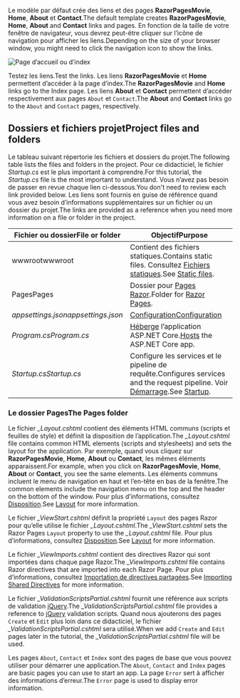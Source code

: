 <span data-ttu-id="b0bf1-101">Le modèle par défaut crée des liens et des pages **RazorPagesMovie**, **Home**, **About** et **Contact**.</span><span class="sxs-lookup"><span data-stu-id="b0bf1-101">The default template creates **RazorPagesMovie**, **Home**, **About** and **Contact** links and pages.</span></span> <span data-ttu-id="b0bf1-102">En fonction de la taille de votre fenêtre de navigateur, vous devrez peut-être cliquer sur l’icône de navigation pour afficher les liens.</span><span class="sxs-lookup"><span data-stu-id="b0bf1-102">Depending on the size of your browser window, you might need to click the navigation icon to show the links.</span></span>

![Page d’accueil ou d’index](../../tutorials/razor-pages/razor-pages-start/_static/home2.png)

<span data-ttu-id="b0bf1-104">Testez les liens.</span><span class="sxs-lookup"><span data-stu-id="b0bf1-104">Test the links.</span></span> <span data-ttu-id="b0bf1-105">Les liens **RazorPagesMovie** et **Home** permettent d’accéder à la page d’index.</span><span class="sxs-lookup"><span data-stu-id="b0bf1-105">The **RazorPagesMovie** and **Home** links go to the Index page.</span></span> <span data-ttu-id="b0bf1-106">Les liens **About** et **Contact** permettent d’accéder respectivement aux pages `About` et `Contact`.</span><span class="sxs-lookup"><span data-stu-id="b0bf1-106">The **About** and **Contact** links go to the `About` and `Contact` pages, respectively.</span></span>

## <a name="project-files-and-folders"></a><span data-ttu-id="b0bf1-107">Dossiers et fichiers projet</span><span class="sxs-lookup"><span data-stu-id="b0bf1-107">Project files and folders</span></span>

<span data-ttu-id="b0bf1-108">Le tableau suivant répertorie les fichiers et dossiers du projet.</span><span class="sxs-lookup"><span data-stu-id="b0bf1-108">The following table lists the files and folders in the project.</span></span> <span data-ttu-id="b0bf1-109">Pour ce didacticiel, le fichier *Startup.cs* est le plus important à comprendre.</span><span class="sxs-lookup"><span data-stu-id="b0bf1-109">For this tutorial, the *Startup.cs* file is the most important to understand.</span></span> <span data-ttu-id="b0bf1-110">Vous n’avez pas besoin de passer en revue chaque lien ci-dessous.</span><span class="sxs-lookup"><span data-stu-id="b0bf1-110">You don't need to review each link provided below.</span></span> <span data-ttu-id="b0bf1-111">Les liens sont fournis en guise de référence quand vous avez besoin d’informations supplémentaires sur un fichier ou un dossier du projet.</span><span class="sxs-lookup"><span data-stu-id="b0bf1-111">The links are provided as a reference when you need more information on a file or folder in the project.</span></span>

| <span data-ttu-id="b0bf1-112">Fichier ou dossier</span><span class="sxs-lookup"><span data-stu-id="b0bf1-112">File or folder</span></span>              | <span data-ttu-id="b0bf1-113">Objectif</span><span class="sxs-lookup"><span data-stu-id="b0bf1-113">Purpose</span></span> |
| ----------------- | ------------ |
| <span data-ttu-id="b0bf1-114">wwwroot</span><span class="sxs-lookup"><span data-stu-id="b0bf1-114">wwwroot</span></span> | <span data-ttu-id="b0bf1-115">Contient des fichiers statiques.</span><span class="sxs-lookup"><span data-stu-id="b0bf1-115">Contains static files.</span></span> <span data-ttu-id="b0bf1-116">Consultez [Fichiers statiques](xref:fundamentals/static-files).</span><span class="sxs-lookup"><span data-stu-id="b0bf1-116">See [Static files](xref:fundamentals/static-files).</span></span> |
| <span data-ttu-id="b0bf1-117">Pages</span><span class="sxs-lookup"><span data-stu-id="b0bf1-117">Pages</span></span> | <span data-ttu-id="b0bf1-118">Dossier pour [Pages Razor](xref:razor-pages/index).</span><span class="sxs-lookup"><span data-stu-id="b0bf1-118">Folder for [Razor Pages](xref:razor-pages/index).</span></span> |
| <span data-ttu-id="b0bf1-119">*appsettings.json*</span><span class="sxs-lookup"><span data-stu-id="b0bf1-119">*appsettings.json*</span></span> | [<span data-ttu-id="b0bf1-120">Configuration</span><span class="sxs-lookup"><span data-stu-id="b0bf1-120">Configuration</span></span>](xref:fundamentals/configuration/index) |
| <span data-ttu-id="b0bf1-121">*Program.cs*</span><span class="sxs-lookup"><span data-stu-id="b0bf1-121">*Program.cs*</span></span> | <span data-ttu-id="b0bf1-122">[Héberge](xref:fundamentals/host/index) l’application ASP.NET Core.</span><span class="sxs-lookup"><span data-stu-id="b0bf1-122">[Hosts](xref:fundamentals/host/index) the ASP.NET Core app.</span></span>|
| <span data-ttu-id="b0bf1-123">*Startup.cs*</span><span class="sxs-lookup"><span data-stu-id="b0bf1-123">*Startup.cs*</span></span> | <span data-ttu-id="b0bf1-124">Configure les services et le pipeline de requête.</span><span class="sxs-lookup"><span data-stu-id="b0bf1-124">Configures services and the request pipeline.</span></span> <span data-ttu-id="b0bf1-125">Voir [Démarrage](xref:fundamentals/startup).</span><span class="sxs-lookup"><span data-stu-id="b0bf1-125">See [Startup](xref:fundamentals/startup).</span></span>|

### <a name="the-pages-folder"></a><span data-ttu-id="b0bf1-126">Le dossier Pages</span><span class="sxs-lookup"><span data-stu-id="b0bf1-126">The Pages folder</span></span>

<span data-ttu-id="b0bf1-127">Le fichier *_Layout.cshtml* contient des éléments HTML communs (scripts et feuilles de style) et définit la disposition de l’application.</span><span class="sxs-lookup"><span data-stu-id="b0bf1-127">The *_Layout.cshtml* file contains common HTML elements (scripts and stylesheets) and sets the layout for the application.</span></span> <span data-ttu-id="b0bf1-128">Par exemple, quand vous cliquez sur **RazorPagesMovie**, **Home**, **About** ou **Contact**, les mêmes éléments apparaissent.</span><span class="sxs-lookup"><span data-stu-id="b0bf1-128">For example, when you click on **RazorPagesMovie**, **Home**, **About** or **Contact**, you see the same elements.</span></span> <span data-ttu-id="b0bf1-129">Les éléments communs incluent le menu de navigation en haut et l’en-tête en bas de la fenêtre.</span><span class="sxs-lookup"><span data-stu-id="b0bf1-129">The common elements include the navigation menu on the top and the header on the bottom of the window.</span></span> <span data-ttu-id="b0bf1-130">Pour plus d’informations, consultez [Disposition](xref:mvc/views/layout).</span><span class="sxs-lookup"><span data-stu-id="b0bf1-130">See [Layout](xref:mvc/views/layout) for more information.</span></span>

<span data-ttu-id="b0bf1-131">Le fichier *_ViewStart.cshtml* définit la propriété `Layout` des pages Razor pour qu’elle utilise le fichier *_Layout.cshtml*.</span><span class="sxs-lookup"><span data-stu-id="b0bf1-131">The *_ViewStart.cshtml* sets the Razor Pages `Layout` property to use the *_Layout.cshtml* file.</span></span> <span data-ttu-id="b0bf1-132">Pour plus d’informations, consultez [Disposition](xref:mvc/views/layout).</span><span class="sxs-lookup"><span data-stu-id="b0bf1-132">See [Layout](xref:mvc/views/layout) for more information.</span></span>

<span data-ttu-id="b0bf1-133">Le fichier *_ViewImports.cshtml* contient des directives Razor qui sont importées dans chaque page Razor.</span><span class="sxs-lookup"><span data-stu-id="b0bf1-133">The *_ViewImports.cshtml* file contains Razor directives that are imported into each Razor Page.</span></span> <span data-ttu-id="b0bf1-134">Pour plus d’informations, consultez [Importation de directives partagées](xref:mvc/views/layout#importing-shared-directives).</span><span class="sxs-lookup"><span data-stu-id="b0bf1-134">See [Importing Shared Directives](xref:mvc/views/layout#importing-shared-directives) for more information.</span></span>

<span data-ttu-id="b0bf1-135">Le fichier *_ValidationScriptsPartial.cshtml* fournit une référence aux scripts de validation [jQuery](https://jquery.com/).</span><span class="sxs-lookup"><span data-stu-id="b0bf1-135">The *_ValidationScriptsPartial.cshtml* file provides a reference to [jQuery](https://jquery.com/) validation scripts.</span></span> <span data-ttu-id="b0bf1-136">Quand nous ajouterons des pages `Create` et `Edit` plus loin dans ce didacticiel, le fichier *_ValidationScriptsPartial.cshtml* sera utilisé.</span><span class="sxs-lookup"><span data-stu-id="b0bf1-136">When we add `Create` and `Edit` pages later in the tutorial, the *_ValidationScriptsPartial.cshtml* file will be used.</span></span>

<span data-ttu-id="b0bf1-137">Les pages `About`, `Contact` et `Index` sont des pages de base que vous pouvez utiliser pour démarrer une application.</span><span class="sxs-lookup"><span data-stu-id="b0bf1-137">The `About`, `Contact` and `Index` pages are basic pages you can use to start an app.</span></span> <span data-ttu-id="b0bf1-138">La page `Error` sert à afficher des informations d’erreur.</span><span class="sxs-lookup"><span data-stu-id="b0bf1-138">The `Error` page is used to display error information.</span></span>